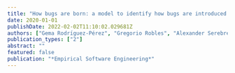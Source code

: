 ```yaml
---
title: "How bugs are born: a model to identify how bugs are introduced in software components"
date: 2020-01-01
publishDate: 2022-02-02T11:10:02.029681Z
authors: ["Gema Rodrı́guez-Pérez", "Gregorio Robles", "Alexander Serebrenik", "Andy Zaidman", "Daniel M Germán", "Jesus M Gonzalez-Barahona"]
publication_types: ["2"]
abstract: ""
featured: false
publication: "*Empirical Software Engineering*"
---
```


